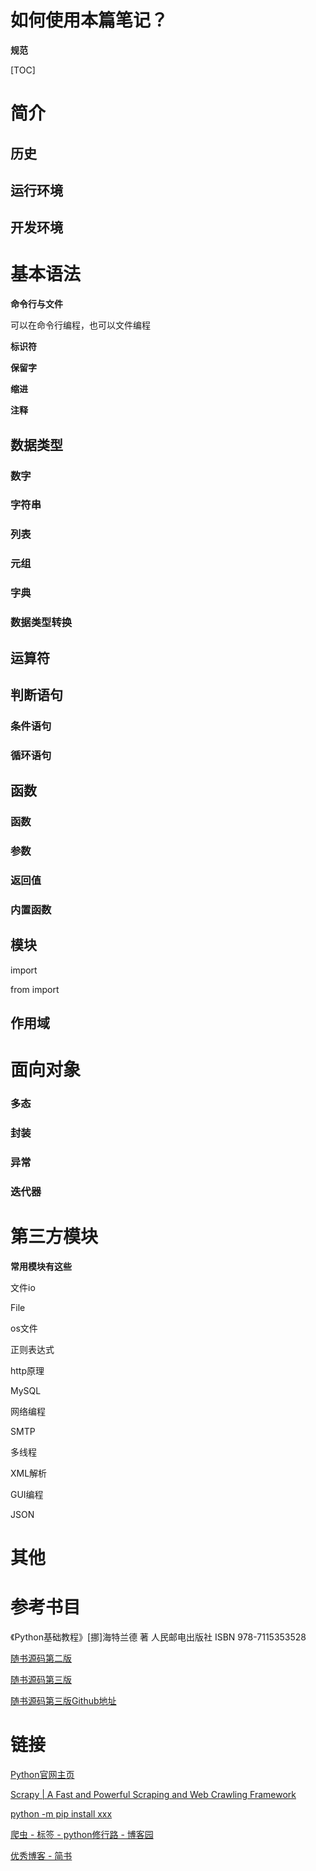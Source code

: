 # 如何使用本篇笔记？









**规范**











[TOC]

# 简介

## 历史



## 运行环境



## 开发环境





# 基本语法

**命令行与文件**

可以在命令行编程，也可以文件编程



**标识符**



**保留字**



**缩进**



**注释**

## 数据类型

### 数字

### 字符串

### 列表

### 元组

### 字典

### 数据类型转换

## 运算符



## 判断语句

### 条件语句

### 循环语句



## 函数

### 函数

### 参数

### 返回值



### 内置函数





## 模块

import

from import





## 作用域





# 面向对象

### 多态

### 封装

### 异常

### 迭代器















# 第三方模块





**常用模块有这些**

文件io

File

os文件

正则表达式

http原理

MySQL

网络编程

SMTP

多线程

XML解析

GUI编程

JSON









# 其他







# 参考书目

《Python基础教程》[挪]海特兰德 著 人民邮电出版社 ISBN 978-7115353528

[随书源码第二版](https://www.apress.com/cn/book/9781590599822)

[随书源码第三版](https://www.apress.com/cn/book/9781484200292)

[随书源码第三版Github地址](https://github.com/apress/beginning-python-3ed)



# 链接

[Python官网主页](https://www.python.org/) 

[Scrapy | A Fast and Powerful Scraping and Web Crawling Framework](https://scrapy.org/) 

[python -m pip install xxx](http://www.runoob.com/w3cnote/python-pip-install-usage.html) 

[爬虫 - 标签 - python修行路 - 博客园](https://www.cnblogs.com/zhaof/tag/爬虫/default.html?page=2) 

[优秀博客 - 简书](https://www.jianshu.com/p/5d7366ac16ec) 